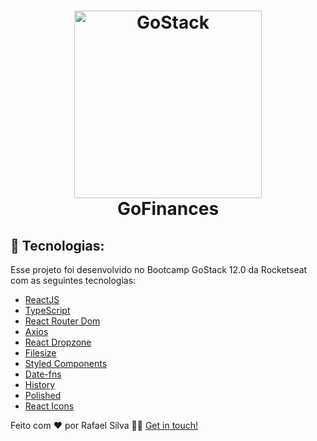 <h1 align="center">
    <img alt="GoStack" src="https://ik.imagekit.io/wxjs8ddgsv/react-typescript_QlWrWJc8h2.jpeg" width="300" />
    <br />
    GoFinances
</h1>

## 🚀 Tecnologias:

Esse projeto foi desenvolvido no Bootcamp GoStack 12.0 da Rocketseat com as seguintes tecnologias:

- [ReactJS](https://reactjs.org/)
- [TypeScript](https://www.typescriptlang.org/)
- [React Router Dom](https://reacttraining.com/react-router/web/guides/quick-start)
- [Axios](https://github.com/axios/axios)
- [React Dropzone](https://www.npmjs.com/package/react-dropzone)
- [Filesize](https://www.npmjs.com/package/filesize)
- [Styled Components](https://styled-components.com/)
- [Date-fns](https://date-fns.org/)
- [History](https://www.npmjs.com/package/history)
- [Polished](https://polished.js.org/)
- [React Icons](https://www.npmjs.com/package/react-icons)

Feito com ❤️ por Rafael Silva 👋🏻 [Get in touch!](https://github.com/therafaelsilva)
